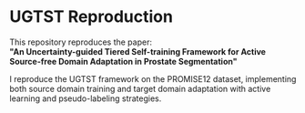 
# UGTST Reproduction

This repository reproduces the paper:  
**"An Uncertainty-guided Tiered Self-training Framework for Active Source-free Domain Adaptation in Prostate Segmentation"**

I reproduce the UGTST framework on the PROMISE12 dataset, implementing both source domain training and target domain adaptation with active learning and pseudo-labeling strategies.
